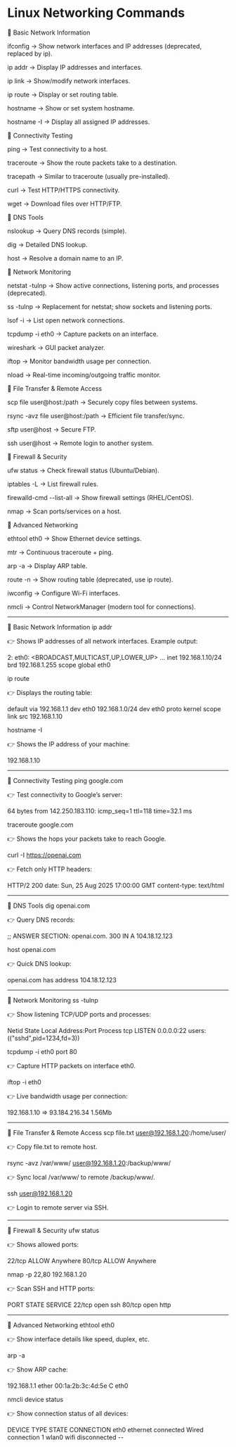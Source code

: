 # Linux Networking Commands
🔹 Basic Network Information

ifconfig → Show network interfaces and IP addresses (deprecated, replaced by ip).

ip addr → Display IP addresses and interfaces.

ip link → Show/modify network interfaces.

ip route → Display or set routing table.

hostname → Show or set system hostname.

hostname -I → Display all assigned IP addresses.

🔹 Connectivity Testing

ping <host> → Test connectivity to a host.

traceroute <host> → Show the route packets take to a destination.

tracepath <host> → Similar to traceroute (usually pre-installed).

curl <url> → Test HTTP/HTTPS connectivity.

wget <url> → Download files over HTTP/FTP.

🔹 DNS Tools

nslookup <domain> → Query DNS records (simple).

dig <domain> → Detailed DNS lookup.

host <domain> → Resolve a domain name to an IP.

🔹 Network Monitoring

netstat -tulnp → Show active connections, listening ports, and processes (deprecated).

ss -tulnp → Replacement for netstat; show sockets and listening ports.

lsof -i → List open network connections.

tcpdump -i eth0 → Capture packets on an interface.

wireshark → GUI packet analyzer.

iftop → Monitor bandwidth usage per connection.

nload → Real-time incoming/outgoing traffic monitor.

🔹 File Transfer & Remote Access

scp file user@host:/path → Securely copy files between systems.

rsync -avz file user@host:/path → Efficient file transfer/sync.

sftp user@host → Secure FTP.

ssh user@host → Remote login to another system.

🔹 Firewall & Security

ufw status → Check firewall status (Ubuntu/Debian).

iptables -L → List firewall rules.

firewalld-cmd --list-all → Show firewall settings (RHEL/CentOS).

nmap <host> → Scan ports/services on a host.

🔹 Advanced Networking

ethtool eth0 → Show Ethernet device settings.

mtr <host> → Continuous traceroute + ping.

arp -a → Display ARP table.

route -n → Show routing table (deprecated, use ip route).

iwconfig → Configure Wi-Fi interfaces.

nmcli → Control NetworkManager (modern tool for connections).

------------------------------------------------------------------------------------------------------

🔹 Basic Network Information
ip addr


👉 Shows IP addresses of all network interfaces. Example output:

2: eth0: <BROADCAST,MULTICAST,UP,LOWER_UP> ...
    inet 192.168.1.10/24 brd 192.168.1.255 scope global eth0

ip route


👉 Displays the routing table:

default via 192.168.1.1 dev eth0
192.168.1.0/24 dev eth0 proto kernel scope link src 192.168.1.10

hostname -I


👉 Shows the IP address of your machine:

192.168.1.10


----

🔹 Connectivity Testing
ping google.com


👉 Test connectivity to Google’s server:

64 bytes from 142.250.183.110: icmp_seq=1 ttl=118 time=32.1 ms

traceroute google.com


👉 Shows the hops your packets take to reach Google.

curl -I https://openai.com


👉 Fetch only HTTP headers:

HTTP/2 200
date: Sun, 25 Aug 2025 17:00:00 GMT
content-type: text/html

-----

🔹 DNS Tools
dig openai.com


👉 Query DNS records:

;; ANSWER SECTION:
openai.com.    300 IN A 104.18.12.123

host openai.com


👉 Quick DNS lookup:

openai.com has address 104.18.12.123

---------------

🔹 Network Monitoring
ss -tulnp


👉 Show listening TCP/UDP ports and processes:

Netid State  Local Address:Port   Process
tcp   LISTEN 0.0.0.0:22           users:(("sshd",pid=1234,fd=3))

tcpdump -i eth0 port 80


👉 Capture HTTP packets on interface eth0.

iftop -i eth0


👉 Live bandwidth usage per connection:

192.168.1.10 => 93.184.216.34  1.56Mb

--------------------

🔹 File Transfer & Remote Access
scp file.txt user@192.168.1.20:/home/user/


👉 Copy file.txt to remote host.

rsync -avz /var/www/ user@192.168.1.20:/backup/www/


👉 Sync local /var/www/ to remote /backup/www/.

ssh user@192.168.1.20


👉 Login to remote server via SSH.

-------------

🔹 Firewall & Security
ufw status


👉 Shows allowed ports:

22/tcp ALLOW Anywhere
80/tcp ALLOW Anywhere

nmap -p 22,80 192.168.1.20


👉 Scan SSH and HTTP ports:

PORT   STATE SERVICE
22/tcp open  ssh
80/tcp open  http

----------

🔹 Advanced Networking
ethtool eth0

👉 Show interface details like speed, duplex, etc.

arp -a


👉 Show ARP cache:

192.168.1.1   ether 00:1a:2b:3c:4d:5e   C eth0

nmcli device status


👉 Show connection status of all devices:

DEVICE  TYPE      STATE      CONNECTION
eth0    ethernet  connected  Wired connection 1
wlan0   wifi      disconnected  --
